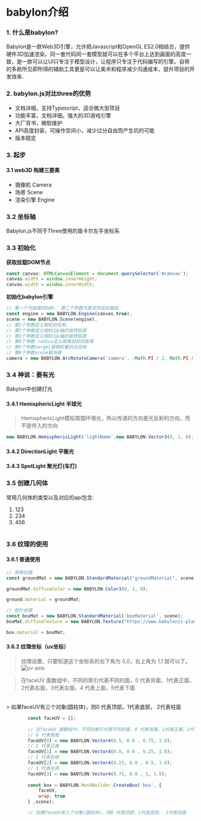 # babylon介绍

### 1. 什么是babylon?

Babylon是一款Web3D引擎，允许把Javascript和OpenGL ES2.0相结合，提供硬件3D加速渲染，同一套代码同一套模型就可以在多个平台上达到画面的高度一致，是一款可以让UI只专注于模型设计，让程序只专注于代码编写的引擎。自带的多款所见即所得的辅助工具更是可以让美术和程序减少沟通成本，提升项目的开发效率.

### 2. babylon.js对比three的优势

* 文档详细，支持Typescript，适合做大型项目
* 功能丰富，文档详细。强大的3D游戏引擎
* 大厂背书，微软维护
* API高度封装，可操作空间小，减少过分自由而产生坑的可能
* 版本稳定

### 3. 起步

#### 3.1 web3D 构建三要素

* 摄像机 Camera
* 场景 Scene
* 渲染引擎 Engine

### 3.2 坐标轴

Babylon.js不同于Three使用的笛卡尔左手坐标系

### 3.3 初始化

__获取挂载DOM节点__

```ts
const canvas: HTMLCanvasElement = document.querySelector('#canvas');
canvas.width = window.innerHeight;
canvas.width = window.innerWidth;
```

__初始化babylon引擎__

```ts
// 第一个为挂载的DOM， 第二个参数为是否开启抗锯齿
const engine = new BABYLON.Engine(canvas,true),
scene = new BABYLON.Scene(engine),
// 第1个参数定义相机的名称，
// 第2个参数定义相机沿y轴的旋转弧度
// 第3个参数定义相机沿x轴的旋转弧度
// 第4个参数 radius定义距离目标的距离
// 第5个参数target是相机看的点目标
// 第6个参数scene是场景
camera = new BABYLON.ArcRotateCamera('camera', -Math.PI / 2, Math.PI / 2, 2,new BABYLON.Vector3(0,0,0),scene);
```

### 3.4 神说：要有光

Babylon中创建灯光

#### 3.4.1 HemisphericLight 半球光

> HemisphericLight模拟周围环境光，所以传递的方向是光反射的方向，而不是传入的方向

```ts
new BABYLON.HemisphericLight('lightName',new BABYLON.Vector3(0, 1, 0), scene);
```

#### 3.4.2 DirectionLight 平衡光

#### 3.4.3 SpotLight 聚光灯(车灯)

### 3.5 创建几何体

常用几何体的类型以及对应的api包含:

1. 123
2. 234
3. 456

```ts
```

### 3.6 纹理的使用

#### 3.6.1 普通使用

```js
// 简单纹理
const groundMat = new BABYLON.StandardMaterial("groundMaterial", scene);

groundMat.diffuseColor = new BABYLON.Color3(0, 1, 0);

ground.material = groundMat;

// 图片纹理
const boxMat = new BABYLON.StandardMaterial('boxMaterial', scene);
boxMat.diffuseTexture = new BABYLON.Texture("https://www.babylonjs-playground.com/textures/floor.png", scene);

box.material = boxMat;
```

#### 3.6.2 纹理坐标（uv坐标）

> 纹理设置，只要知道这个坐标系的左下角为 0,0，右上角为 1,1 就可以了。
![uv axis](https://blog-1253253332.cos.ap-guangzhou.myqcloud.com/imagesuv_axis.png)

> 在faceUV 面数组中，不同的索引代表不同的面，0 代表背面，1代表正面，2代表右面，3代表左面，4
> 代表上面，5代表下面
<br>
> 如果faceUV有三个对象(圆柱体)，则0 代表顶部，1代表底部， 2代表柱面

```js
        const faceUV = [];
      
        // 在faceUV 面数组中，不同的索引代表不同的面，0 代表背面，1代表正面，2代表右面，3代表左面，4代表上面，5代表下面
        // 0 代表背面
        faceUV[0] = new BABYLON.Vector4(0.5, 0.0 , 0.75, 1.0);
        // 1 代表正面
        faceUV[1] = new BABYLON.Vector4(0.0, 0.0 , 0.25, 1.0);
        // 2 代表右侧
        faceUV[2] = new BABYLON.Vector4(0.25, 0.0 , 0.5, 1.0);
        // 3 代表左侧
        faceUV[3] = new BABYLON.Vector4(0.75, 0.0 , 1, 1.0);
 
        const box = BABYLON.MeshBuilder.CreateBox('box', {
            faceUV,
            wrap: true
        } ,scene);

        // 如果faceUV有三个对象(圆柱体)，则0 代表顶部，1代表底部， 2代表柱面
```
